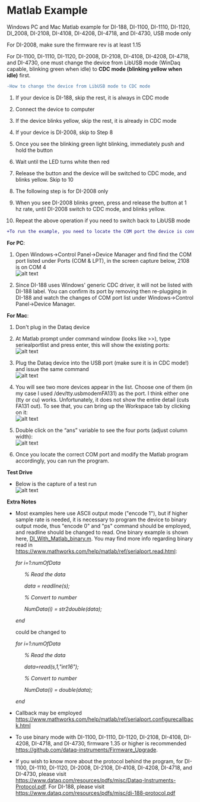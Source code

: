 # Matlab Example
 Windows PC and Mac Matlab example for DI-188, DI-1100, DI-1110, DI-1120, DI_2008, DI-2108, DI-4108, DI-4208, DI-4718, and DI-4730, USB mode only

 For DI-2008, make sure the firmware rev is at least 1.15

 For DI-1100, DI-1110, DI-1120, DI-2008, DI-2108, DI-4108, DI-4208, DI-4718, and DI-4730, one must change the device from LibUSB mode (WinDaq capable, blinking green when idle) to **CDC mode (blinking yellow when idle)** first. 
 
 ```diff
-How to change the device from LibUSB mode to CDC mode
 ```
 
 1. If your device is DI-188, skip the rest, it is always in CDC mode

 2. Connect the device to computer

 3. If the device blinks yellow, skip the rest, it is already in CDC mode
 
 4. If your device is DI-2008, skip to Step 8
 
 5. Once you see the blinking green light blinking, immediately push and hold the button
 
 6. Wait until the LED turns white then red
 
 7. Release the button and the device will be switched to CDC mode, and blinks yellow. Skip to 10

 8. The following step is for DI-2008 only
 
 9. When you see DI-2008 blinks green, press and release the button at 1 hz rate, until DI-2008 switch to CDC mode, and blinks yellow. 

10. Repeat the above operation if you need to switch back to LibUSB mode

```diff
+To run the example, you need to locate the COM port the device is connected to. For USB device, the baudrate is not important
```
 
 **For PC**:
 
 1. Open Windows->Control Panel->Device Manager and find find the COM port listed under Ports (COM & LPT), in the screen capture below, 2108 is on COM 4 <br/> 
![alt text](https://www.dataq.com/resources/repository/matlab_devicemanager.png)

 2. Since DI-188 uses Windows' generic CDC driver, it will not be listed with DI-188 label. You can confirm its port by removing then re-plugging in DI-188 and watch the changes of COM port list under Windows->Control Panel->Device Manager.

**For Mac**:
 
 1. Don't plug in the Dataq device
 
 2. At  Matlab prompt under command window (looks like >>), type seriealportlist and press enter, this will show the existing ports: <br/> 
![alt text](https://www.dataq.com/resources/repository/matlab_image001.png)

 3. Plug the Dataq device into the USB port (make sure it is in CDC mode!) and issue the same command <br/> 
 ![alt text](https://www.dataq.com/resources/repository/matlab_image002.png)
 
 4. You will see two more devices appear in the list.  Choose one of them (in my case I used /dev/tty.usbmodemFA131) as the port.  I think either one (tty or cu) works.  Unfortunately, it does not show the entire detail (cuts FA131 out).  To see that, you can bring up the Workspace tab by clicking on it: <br/> 
 ![alt text](https://www.dataq.com/resources/repository/matlab_image003.png)
 
 5) Double click on the “ans” variable to see the four ports (adjust column width):<br/> 
 ![alt text](https://www.dataq.com/resources/repository/matlab_image005.png)
 
 6) Once you locate the correct COM port and modify the Matlab program accordingly, you can run the program. 
 
 **Test Drive**
 
  - Below is the capture of a test run <br/> 
  ![alt text](https://www.dataq.com/resources/repository/matlab_matlaboutput.png)
  
 
 **Extra Notes**
  
 - Most examples here use ASCII output mode ("encode 1"), but if higher sample rate is needed, it is necessary to program the device to binary output mode, thus "encode 0" and "ps" command should be employed, and readline should be changed to read. One binary example is shown here, [DI_With_Matlab_binary.m](https://github.com/dataq-instruments/Matlab-Example/blob/master/DI_With_Matlab_binary.m). You may find more info regarding binary read in https://www.mathworks.com/help/matlab/ref/serialport.read.html:
 
 _&nbsp;&nbsp;&nbsp;&nbsp;&nbsp;&nbsp;for i=1:numOfData_
 
 _&nbsp;&nbsp;&nbsp;&nbsp;&nbsp;&nbsp;&nbsp;&nbsp;&nbsp;&nbsp;&nbsp;&nbsp;% Read the data_
    
 _&nbsp;&nbsp;&nbsp;&nbsp;&nbsp;&nbsp;&nbsp;&nbsp;&nbsp;&nbsp;&nbsp;&nbsp;data = readline(s);_
    
 _&nbsp;&nbsp;&nbsp;&nbsp;&nbsp;&nbsp;&nbsp;&nbsp;&nbsp;&nbsp;&nbsp;&nbsp;% Convert to number_
    
 _&nbsp;&nbsp;&nbsp;&nbsp;&nbsp;&nbsp;&nbsp;&nbsp;&nbsp;&nbsp;&nbsp;&nbsp;NumData(i) = str2double(data);_
    
_&nbsp;&nbsp;&nbsp;&nbsp;&nbsp;&nbsp;end_

&nbsp;&nbsp;&nbsp;&nbsp;&nbsp;&nbsp;could be changed to 

_&nbsp;&nbsp;&nbsp;&nbsp;&nbsp;&nbsp;for i=1:numOfData_

_&nbsp;&nbsp;&nbsp;&nbsp;&nbsp;&nbsp;&nbsp;&nbsp;&nbsp;&nbsp;&nbsp;&nbsp;% Read the data_
    
_&nbsp;&nbsp;&nbsp;&nbsp;&nbsp;&nbsp;&nbsp;&nbsp;&nbsp;&nbsp;&nbsp;&nbsp;data=read(s,1,"int16");_
    
_&nbsp;&nbsp;&nbsp;&nbsp;&nbsp;&nbsp;&nbsp;&nbsp;&nbsp;&nbsp;&nbsp;&nbsp;% Convert to number_
    
_&nbsp;&nbsp;&nbsp;&nbsp;&nbsp;&nbsp;&nbsp;&nbsp;&nbsp;&nbsp;&nbsp;&nbsp;NumData(i) = double(data);_
    
_&nbsp;&nbsp;&nbsp;&nbsp;&nbsp;&nbsp;end_
 
- Callback may be employed https://www.mathworks.com/help/matlab/ref/serialport.configurecallback.html
 
- To use binary mode with DI-1100, DI-1110, DI-1120, DI-2108, DI-4108, DI-4208, DI-4718, and DI-4730, firmware 1.35 or higher is recommended https://github.com/dataq-instruments/Firmware_Upgrade. 
 
- If you wish to know more about the protocol behind the program, for DI-1100, DI-1110, DI-1120, DI-2008, DI-2108, DI-4108, DI-4208, DI-4718, and DI-4730, please visit https://www.dataq.com/resources/pdfs/misc/Dataq-Instruments-Protocol.pdf. For DI-188, please visit https://www.dataq.com/resources/pdfs/misc/di-188-protocol.pdf
 
 
